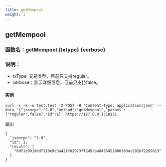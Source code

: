 ```yaml
---
title: getMempool
weight: 1
---
```


## getMempool
### 函数名：getMempool {txtype} {verbose}
### 说明：
- txType: 交易类型，目前只支持regular。
- verbose：显示详细信息，目前只支持false。

#### 实例
```
curl -s -k -u test:test -X POST -H 'Content-Type: application/json' --data '{"jsonrpc":"2.0","method":"getMempool","params":["regular",false],"id":1}' https://127.0.0.1:18131
```
输出
```
{
  "jsonrpc": "2.0",
  "id": 1,
  "result": [
    "8df1c9019dd7110e9c3a421f62973ff245cbad435452808363ac291bf2265613"
  ]
}
```


